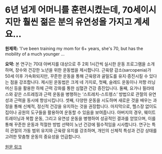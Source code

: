 # 6년 넘게 어머니를 훈련시켰는데, 70세이시지만 훨씬 젊은 분의 유연성을 가지고 계세요…

**원제목:** 'I've been training my mom for 6+ years, she's 70, but has the mobility of a much younger ...

**요약:** 본 연구는 70대 아버지를 대상으로 주 2회 1시간씩 실시한 운동 프로그램을 소개하며, 장수와 건강한 노년을 위한 운동법을 제시합니다.  근육량 감소(sarcopenia)가 50세 이후 가속화되지만, 꾸준한 운동을 통해 근육량과 골밀도를 유지·증진시킬 수 있다는 점을 강조합니다.  제시된 운동법은 크게 네 가지로, 첫째, 슬레드 운동이나 저항 러닝머신 등을 활용한 하체 근력 강화를 통한 심혈관 건강 증진입니다. 둘째, 요가나 필라테스와 같은 스트레칭과 근력 운동을 병행하는 ‘스트레치-스트렝스’ 방법으로 관절의 유연성과 근력을 동시에 향상시킵니다. 셋째, 다양한 운동을 시도하며 새로운 것을 배우는 과정을 통해 신체적, 정신적 건강을 유지하는 것을 권장합니다. 마지막으로,  헬스장 없이도 집이나 공원의 도구들을 활용하여 운동할 수 있음을 보여줍니다.  아버지의 경우,  웨이트 트레이닝과 복합 운동, 그리고 유연성 운동을 병행하여 성공적인 결과를 얻었으며, 이를 통해  꾸준한 운동과 적절한 방법 선택이 노년 건강에 필수적임을 시사합니다.  연구는 특히  관절의 가동 범위 유지와 근육량 유지를 강조하며,  개인의 신체적 특성과 건강 상태를 고려한 맞춤형 운동의 중요성을 언급합니다.

[원문 링크](https://www.tomsguide.com/wellness/fitness/ive-been-training-my-mom-for-6-years-shes-70-but-has-the-mobility-of-a-much-younger-person-expert-coach-shares-his-4-longevity-secrets)
